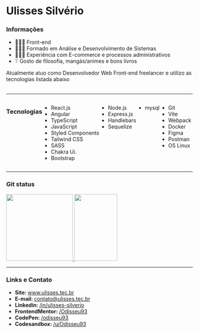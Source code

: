 # Ulisses Silvério

<div>
	<h3>Informações</h3>
	 <ul>
	  <li>👨🏽‍💻️  Front-end</li>
	  <li>👨🏽‍🎓️  Formado em Análise e Desenvolvimento de Sistemas</li>
	  <li>👨🏽‍💼️  Experiência com E-commerce e processos administrativos</li>	
	  <li>❔  Gosto de filosofia, mangás/animes e bons livros</li>
	 </ul>
<p>Atualmente atuo como Desenvolvedor Web Front-end freelancer e utilizo as tecnologias listada abaixo <br/></br>

---

<div class="technologies" style="display: flex;">
	<h3>Tecnologias</h3>
	<ul class="front-end">
		<li>React.js</li>
		<li>Angular</li>
		<li>TypeScript</li>
		<li>JavaScript</li>		 
		<li>Styled Components</li>	 
		<li>Tailwind CSS</li>	
		<li>SASS</li>	
		<li>Chakra Ui.</li>
		<li>Bootstrap</li>
	</ul>			 
	<ul class="back-end">
	<li>Node.js</li>
	<li>Express.js</li>
	<li>Handlebars</li>
	<li>Sequelize</li>
	</ul>
	<ul class="database">
	<li>mysql</li>
	</ul>
	<ul class="others">
		<li>Git</li>
		<li>Vite</li>		 
		<li>Webpack</li>
		<li>Docker</li>
	        <li>Figma</li>	
		<li>Postman</li>
		<li>OS Linux</li>
	</ul>
<!-- 	<img align="center" alt="react,typescript and javascript icons"  src="https://skillicons.dev/icons?i=react,typescript,javascript"><br/> <br/>
	<img align="center" alt="tech icons"  src="https://skillicons.dev/icons?i=styledcomponents,tailwind,sass,bootstrap"><br/><br/>
	<img align="center" alt="tech icons"  src="https://skillicons.dev/icons?i=vite,webpack,docker"><br/><br/>
	<img align="center" alt="git,figma and postman icons"  src="https://skillicons.dev/icons?i=nodejs,express,mysql,sequelize"><br/><br/>
	<img align="center" alt="git,figma and postman icons"  src="https://skillicons.dev/icons?i=git,figma,postman"><br/><br/>
	<img align="center" alt="linux icon"  src="https://skillicons.dev/icons?i=linux"> -->
</div>

---

<div>
	<h3>Git status</h3>
		 <a href="https://github.com/odisseu93">
 		 	<img  height='180em' src='https://github-readme-streak-stats.herokuapp.com?user=odisseu93&theme=chartreuse-dark&hide_format=j%20M%5B%20Y%5D&fire=DD0000&ring=52DD81&dates=52DD81&stroke=ABCFDD'/>
  			<img  height="180em" width="48%" src="https://github-readme-stats-git-masterrstaa-rickstaa.vercel.app/api?username=odisseu93&show_icons=true&theme=dark&include_all_commits=true&count_private=true"/>
  		 </a>
</div>

---

<h3>Links e Contato</h3>
<ul align='left'>
	<li><b> Site: </b><a href="https://www.ulisses.tec.br/">www.ulisses.tec.br</a></li>
	<li><b> E-mail: </b><a href="mailto:contato@ulisses.tec.br">contato@ulisses.tec.br</a></li>
	<li><b> Linkedin: </b><a href="https://www.linkedin.com/in/ulisses-silverio"> /in/ulisses-silverio</a></li>
	<li><b> FrontendMentor: </b><a href="https://www.frontendmentor.io/profile/Odisseu93"> /Odisseu93</a></li>
	<li><b> CodePen: </b><a href="https://codepen.io/odisseu93"> /odisseu93</a></li>
	<li><b> Codesandbox: </b><a href="https://codesandbox.io/u/Odisseu93"> /u/Odisseu93</a></li>
</ul>
